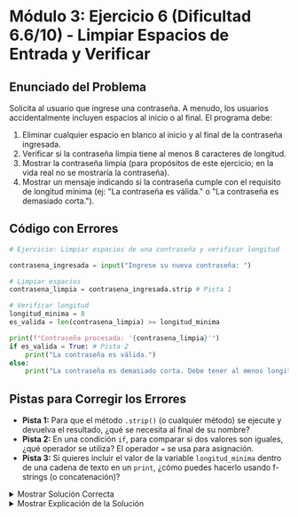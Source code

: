 # Módulo 3: Ejercicio 6 (Dificultad 6.6/10) - Limpiar Espacios de Entrada y Verificar

## Enunciado del Problema

Solicita al usuario que ingrese una contraseña. A menudo, los usuarios accidentalmente incluyen espacios al inicio o al final.
El programa debe:
1.  Eliminar cualquier espacio en blanco al inicio y al final de la contraseña ingresada.
2.  Verificar si la contraseña limpia tiene al menos 8 caracteres de longitud.
3.  Mostrar la contraseña limpia (para propósitos de este ejercicio; en la vida real no se mostraría la contraseña).
4.  Mostrar un mensaje indicando si la contraseña cumple con el requisito de longitud mínima (ej: "La contraseña es válida." o "La contraseña es demasiado corta.").

## Código con Errores

```python
# Ejercicio: Limpiar espacios de una contraseña y verificar longitud

contrasena_ingresada = input("Ingrese su nueva contraseña: ")

# Limpiar espacios
contrasena_limpia = contrasena_ingresada.strip # Pista 1

# Verificar longitud
longitud_minima = 8
es_valida = len(contrasena_limpia) >= longitud_minima

print(f"Contraseña procesada: '{contrasena_limpia}'")
if es_valida = True: # Pista 2
    print("La contraseña es válida.")
else:
    print("La contraseña es demasiado corta. Debe tener al menos longitud_minima caracteres.") # Pista 3
```

## Pistas para Corregir los Errores

*   **Pista 1:** Para que el método `.strip()` (o cualquier método) se ejecute y devuelva el resultado, ¿qué se necesita al final de su nombre?
*   **Pista 2:** En una condición `if`, para comparar si dos valores son iguales, ¿qué operador se utiliza? El operador `=` se usa para asignación.
*   **Pista 3:** Si quieres incluir el valor de la variable `longitud_minima` dentro de una cadena de texto en un `print`, ¿cómo puedes hacerlo usando f-strings (o concatenación)?

<details>
<summary>Mostrar Solución Correcta</summary>

```python
# Ejercicio: Limpiar espacios de una contraseña y verificar longitud

contrasena_ingresada = input("Ingrese su nueva contraseña: ")

# Limpiar espacios llamando al método .strip()
contrasena_limpia = contrasena_ingresada.strip()

# Verificar longitud
longitud_minima = 8
es_valida = len(contrasena_limpia) >= longitud_minima

print(f"Contraseña procesada: '{contrasena_limpia}'") # En un caso real, no imprimir la contraseña

# Usar == para comparación en el if
if es_valida == True: # O simplemente 'if es_valida:'
    print("La contraseña es válida.")
else:
    # Usar f-string para incluir la variable longitud_minima
    print(f"La contraseña es demasiado corta. Debe tener al menos {longitud_minima} caracteres.")
```

</details>

<details>
<summary>Mostrar Explicación de la Solución</summary>

Este ejercicio se enfoca en el uso del método `.strip()` para limpiar cadenas y en la lógica condicional básica (aunque los `if` se verán formalmente más adelante, aquí se introduce su uso simple para dar retroalimentación).

*   **Error 1 Corrección (Llamada a método sin paréntesis):**
    *   El código original era `contrasena_limpia = contrasena_ingresada.strip`.
    *   Al igual que con `.lower()` o `.upper()`, el método `.strip()` debe ser llamado con paréntesis `()` para que se ejecute y devuelva la cadena sin espacios al inicio/final. Sin los paréntesis, se asigna el objeto método en sí.
    *   **Solución:** `contrasena_limpia = contrasena_ingresada.strip()`

*   **Error 2 Corrección (Uso de asignación `=` en lugar de comparación `==`):**
    *   El código original era `if es_valida = True:`.
    *   En Python, `=` es el operador de asignación. Para comparar si dos valores son iguales, se utiliza el operador de comparación `==`. Usar `=` en una condición `if` de esta manera es un error de sintaxis o de lógica (en algunos lenguajes permitiría la asignación y evaluaría la veracidad del valor asignado, pero en Python es un error aquí).
    *   **Solución:** `if es_valida == True:` (o, de forma más idiomática en Python, simplemente `if es_valida:` ya que `es_valida` ya es un booleano).

*   **Error 3 Corrección (Variable no incluida en cadena de texto):**
    *   El código original era `print("La contraseña es demasiado corta. Debe tener al menos longitud_minima caracteres.")`.
    *   La palabra `longitud_minima` dentro de la cadena se imprimirá literalmente, no su valor (que es `8`). Para incluir el valor de la variable en la cadena, se debe usar una f-string o concatenación.
    *   **Solución (usando f-string):** `print(f"La contraseña es demasiado corta. Debe tener al menos {longitud_minima} caracteres.")`

El programa corregido limpia correctamente la contraseña, la compara con la longitud mínima y muestra un mensaje apropiado al usuario, utilizando f-strings para una salida más informativa.
</details>
